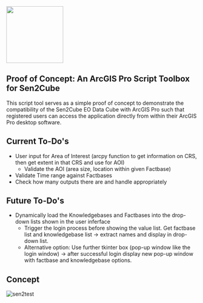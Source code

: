<img src="https://manual.sen2cube.at/img/logo_b.png" height="150px" align="center">


## Proof of Concept: An ArcGIS Pro Script Toolbox for Sen2Cube

This script tool serves as a simple proof of concept to demonstrate the compatibility of the Sen2Cube EO Data Cube with ArcGIS Pro such that registered users can access the application directly from within their ArcGIS Pro desktop software.

## Current To-Do's
- User input for Area of Interest (arcpy function to get information on CRS, then get extent in that CRS and use for AOI)
   - Validate the AOI (area size, location within given Factbase)
- Validate Time range against Factbases
- Check how many outputs there are and handle appropriately

## Future To-Do's
- Dynamically load the Knowledgebases and Factbases into the drop-down lists shown in the user inferface
  - Trigger the login process before showing the value list. Get factbase list and knowledgebase list -> extract names and display in drop-down list. 
  - Alternative option: Use further tkinter box (pop-up window like the login window) -> after successful login display new pop-up window with factbase and knowledgebase options.

## Concept
<!-- ![image](https://user-images.githubusercontent.com/81073205/154639979-d092f2bc-8c99-4192-b123-1166612a5ab0.png) -->

![sen2test](https://user-images.githubusercontent.com/81073205/154641356-e1387c56-3cbd-4ecb-983e-72aec67f9ea8.png)
